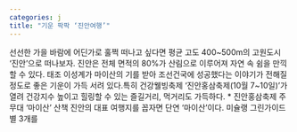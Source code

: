 ```yaml
---
categories: j
title: "기운 팍팍 ‘진안여행’"
---
```

선선한 가을 바람에 어딘가로 훌쩍 떠나고 싶다면 평균 고도 400~500m의 고원도시 ‘진안’으로 떠나보자. 진안은 전체 면적의 80%가 산림으로 이루어져 자연 속 쉼을 만끽할 수 있다. 태조 이성계가 마이산의 기를 받아 조선건국에 성공했다는 이야기가 전해질 정도로 좋은 기운이 가득 서려 있다.특히 건강웰빙축제 ‘진안홍삼축제(10월 7~10일)’가 열려 건강지수 높이고 힐링할 수 있는 즐길거리, 먹거리도 가득하다. * 진안홍삼축제 주무대 ‘마이산’ 산책 진안의 대표 여행지를 꼽자면 단연 ‘마이산’이다. 미슐랭 그린가이드 별 3개를